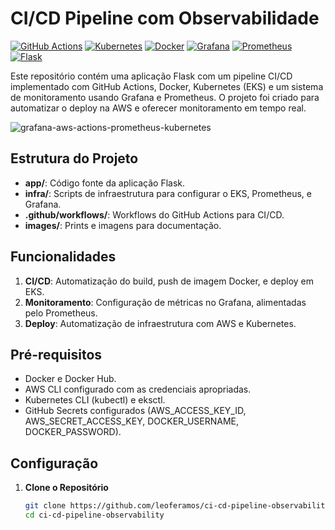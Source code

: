 # CI/CD Pipeline com Observabilidade
[![GitHub Actions](https://img.shields.io/badge/GitHub%20Actions-v2.0.0-blue?logo=githubactions&labelColor=white)](https://github.com/features/actions)
[![Kubernetes](https://img.shields.io/badge/Kubernetes-v1.21.0-blue?logo=kubernetes&labelColor=white)](https://kubernetes.io/) 
[![Docker](https://img.shields.io/badge/Docker-v20.10.7-blue?logo=docker&labelColor=white)](https://www.docker.com/) 
[![Grafana](https://img.shields.io/badge/Grafana-v8.0.0-orange?logo=grafana&labelColor=white)](https://grafana.com/) 
[![Prometheus](https://img.shields.io/badge/Prometheus-v2.28.0-red?style=flat&logo=prometheus&labelColor=white)](https://prometheus.io/) 
[![Flask](https://img.shields.io/badge/Flask-v3.0.3-blue?logo=flask&logoColor=black&labelColor=white)](https://flask.palletsprojects.com/) 



Este repositório contém uma aplicação Flask com um pipeline CI/CD implementado com GitHub Actions, Docker, Kubernetes (EKS) e um sistema de monitoramento usando Grafana e Prometheus. O projeto foi criado para automatizar o deploy na AWS e oferecer monitoramento em tempo real.<p>
![grafana-aws-actions-prometheus-kubernetes](images/Background.png)

## Estrutura do Projeto

- **app/**: Código fonte da aplicação Flask.
- **infra/**: Scripts de infraestrutura para configurar o EKS, Prometheus, e Grafana.
- **.github/workflows/**: Workflows do GitHub Actions para CI/CD.
- **images/**: Prints e imagens para documentação.

## Funcionalidades

1. **CI/CD**: Automatização do build, push de imagem Docker, e deploy em EKS.
2. **Monitoramento**: Configuração de métricas no Grafana, alimentadas pelo Prometheus.
3. **Deploy**: Automatização de infraestrutura com AWS e Kubernetes.

## Pré-requisitos

- Docker e Docker Hub.
- AWS CLI configurado com as credenciais apropriadas.
- Kubernetes CLI (kubectl) e eksctl.
- GitHub Secrets configurados (AWS_ACCESS_KEY_ID, AWS_SECRET_ACCESS_KEY, DOCKER_USERNAME, DOCKER_PASSWORD).

## Configuração

1. **Clone o Repositório**
   ```bash
   git clone https://github.com/leoferamos/ci-cd-pipeline-observability.git
   cd ci-cd-pipeline-observability
